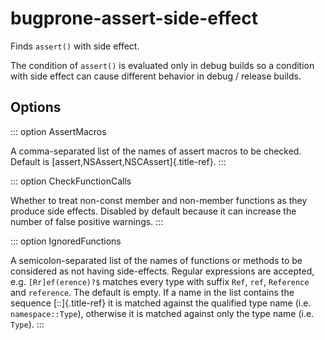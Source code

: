 # bugprone-assert-side-effect

Finds `assert()` with side effect.

The condition of `assert()` is evaluated only in debug builds so a
condition with side effect can cause different behavior in debug /
release builds.

## Options

::: option
AssertMacros

A comma-separated list of the names of assert macros to be checked.
Default is [assert,NSAssert,NSCAssert]{.title-ref}.
:::

::: option
CheckFunctionCalls

Whether to treat non-const member and non-member functions as they
produce side effects. Disabled by default because it can increase the
number of false positive warnings.
:::

::: option
IgnoredFunctions

A semicolon-separated list of the names of functions or methods to be
considered as not having side-effects. Regular expressions are accepted,
e.g. `[Rr]ef(erence)?$` matches every type with suffix `Ref`, `ref`,
`Reference` and `reference`. The default is empty. If a name in the list
contains the sequence [::]{.title-ref} it is matched against the
qualified type name (i.e. `namespace::Type`), otherwise it is matched
against only the type name (i.e. `Type`).
:::
